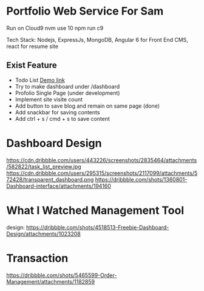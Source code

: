 # Portfolio Web Service For Sam

Run on Cloud9
nvm use 10
npm run c9

Tech Stack: Nodejs, ExpressJs, MongoDB, Angular 6 for Front End CMS, react for resume site

## Exist Feature

* Todo List [Demo link](https://samliweisen.github.io/#/todo)
* Try to make dashboard under /dashboard
* Profolio Single Page (under development)
* Implement site visite count
* Add button to save blog and remain on same page (done)
* Add snackbar for saving contents
* Add ctrl + s / cmd + s to save content

# Dashboard Design
https://cdn.dribbble.com/users/443226/screenshots/2835464/attachments/582822/task_list_preview.jpg
https://cdn.dribbble.com/users/295315/screenshots/2117099/attachments/572428/transparent_dashboard.png
https://dribbble.com/shots/1360801-Dashboard-interface/attachments/194160

# What I Watched Management Tool
design: https://dribbble.com/shots/4518513-Freebie-Dashboard-Design/attachments/1023208

# Transaction
https://dribbble.com/shots/5465599-Order-Management/attachments/1182859